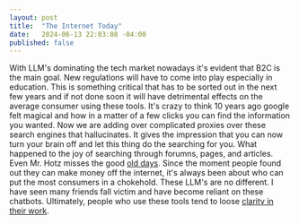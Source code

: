 ```yaml
---
layout: post
title:  "The Internet Today"
date:   2024-06-13 22:03:08 -04:00
published: false
---
```


With LLM's dominating the tech market nowadays it's evident that B2C is the main goal. New regulations will have to come into play especially in education. This is something critical that has to be sorted out in the next few years and if not done soon it will have detrimental effects on the average consumer using these tools. It's crazy to think 10 years ago google felt magical and how in a matter of a few clicks you can find the information you wanted. Now we are adding over complicated proxies over these search engines that hallucinates. It gives the impression that you can now turn your brain off and let this thing do the searching for you. What happened to the joy of searching through forumns, pages, and articles. Even Mr. Hotz misses the good [old days](https://youtu.be/9bYTYpXWHbk?t=289). Since the moment people found out they can make money off the internet, it's always been about who can put the most consumers in a chokehold. These LLM's are no different. I have seen many friends fall victim and have become reliant on these chatbots. Ultimately, people who use these tools tend to loose [clarity in their work](https://x.com/ThePrimeagen/status/1776605861244203074).
